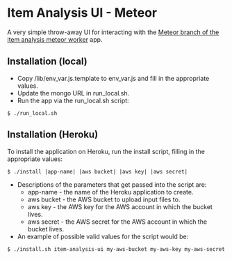 # Item Analysis UI - Meteor

A very simple throw-away UI for interacting with the [Meteor branch of the item analysis meteor worker](https://github.com/riebeekn/item-analysis-worker/tree/mongo) app.

## Installation (local)
* Copy /lib/env_var.js.template to env_var.js and fill in the appropriate values.
* Update the mongo URL in run_local.sh.
* Run the app via the run_local.sh script:
```
$ ./run_local.sh
```

## Installation (Heroku)
To install the application on Heroku, run the install script, filling in the appropriate values:

```
$ ./install |app-name| |aws bucket| |aws key| |aws secret|
```

* Descriptions of the parameters that get passed into the script are:
    * app-name - the name of the Heroku application to create.
    * aws bucket - the AWS bucket to upload input files to.
    * aws key - the AWS key for the AWS account in which the bucket lives.
    * aws secret - the AWS secret for the AWS account in which the bucket lives.
* An example of possible valid values for the script would be:

```
$ ./install.sh item-analysis-ui my-aws-bucket my-aws-key my-aws-secret
```
